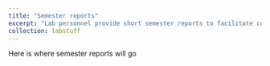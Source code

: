 ```yaml
---
title: "Semester reports"
excerpt: "Lab personnel provide short semester reports to facilitate communication of their objectives , lab needs, and to keep us up to date on all the good stuff they do."
collection: labstuff
---
```


Here is where semester reports will go




